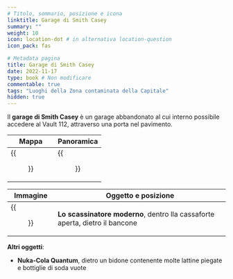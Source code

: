 ```yaml
---
# Titolo, sommario, posizione e icona
linktitle: Garage di Smith Casey
summary: ""
weight: 10
icon: location-dot # in alternativa location-question
icon_pack: fas

# Metadata pagina
title: Garage di Smith Casey
date: 2022-11-17
type: book # Non modificare
commentable: true
tags: "Luoghi della Zona contaminata della Capitale"
hidden: true
---
```



<div class="fo3">

Il **garage di Smith Casey** è un garage abbandonato al cui interno possibile accedere al Vault 112, attraverso una porta nel pavimento. 

| Mappa                                             | Panoramica                                  |
| ------------------------------------------------- | ------------------------------------------- |
| {{<figure src="fo3/Smith_Caseys_Garage_loc 2.webp">}} | {{<figure src="fo3/Smith_Caseys_garage.webp">}} |

| Immagine                                                   | Oggetto e posizione                                                          |
| ---------------------------------------------------------- | ---------------------------------------------------------------------------- |
| {{<figure src="fo3/Tumblers_Today_Smith_Caseys_Garage.webp">}} | **Lo scassinatore moderno**, dentro lla cassaforte aperta, dietro il bancone |


**Altri oggetti**:
- **Nuka-Cola Quantum**, dietro un bidone contenente molte lattine piegate e bottiglie di soda vuote

</div>

